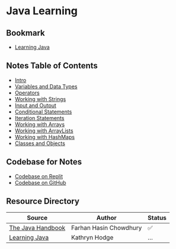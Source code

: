 # Java Learning

## Bookmark

- [Learning Java](https://www.linkedin.com/learning/learning-java-4/mapping-out-program-control-flow?autoSkip=true&autoplay=true&contextUrn=urn%3Ali%3AlyndaLearningPath%3A56d8919392015a1a081f9141&resume=false&u=76013930)

## Notes Table of Contents

- [Intro](./fundamentals/intro.md)
- [Variables and Data Types](./fundamentals/variables-and-data-types.md)
- [Operators](./fundamentals/operators.md)
- [Working with Strings](./fundamentals/working-with-strings.md)
- [Input and Output](./fundamentals/input-and-output.md)
- [Conditional Statements](./fundamentals/conditional-statements.md)
- [Iteration Statements](./fundamentals/loops.md)
- [Working with Arrays](./fundamentals/working-with-arrays.md)
- [Working with ArrayLists](./fundamentals/array-lists.md)
- [Working with HashMaps](./fundamentals/hash-maps.md)
- [Classes and Objects](./fundamentals/class-and-objects.md)

## Codebase for Notes

- [Codebase on Replit](https://replit.com/@brbryant2639/FirstJavaReplit#Main.java)
- [Codebase on GitHub](https://github.com/Bryantellius/JavaSandbox)

## Resource Directory

| Source                                                                                       | Author                 | Status |
| -------------------------------------------------------------------------------------------- | ---------------------- | ------ |
| [The Java Handbook](https://www.freecodecamp.org/news/the-java-handbook/)                    | Farhan Hasin Chowdhury | ✅     |
| [Learning Java](https://www.linkedin.com/learning/paths/become-a-java-programmer?u=76013930) | Kathryn Hodge          | …      |
